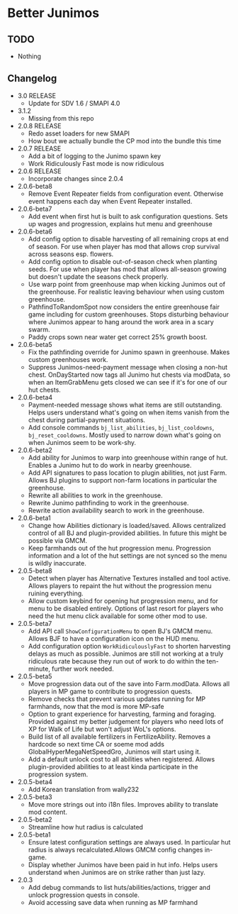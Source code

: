 # Better Junimos

## TODO

* Nothing

## Changelog
* 3.0 RELEASE
  * Update for SDV 1.6 / SMAPI 4.0
* 3.1.2
  * Missing from this repo
* 2.0.8 RELEASE
  * Redo asset loaders for new SMAPI
  * How bout we actually bundle the CP mod into the bundle this time
* 2.0.7 RELEASE
  * Add a bit of logging to the Junimo spawn key
  * Work Ridiculously Fast mode is now ridiculous
* 2.0.6 RELEASE
  * Incorporate changes since 2.0.4 
* 2.0.6-beta8
  * Remove Event Repeater fields from configuration event. Otherwise event happens each day when Event Repeater installed.
* 2.0.6-beta7
  * Add event when first hut is built to ask configuration questions. Sets up wages and progression, explains hut menu and greenhouse
* 2.0.6-beta6
    * Add config option to disable harvesting of all remaining crops at end of season. For use when player has mod that allows crop survival across seasons esp. flowers.
    * Add config option to disable out-of-season check when planting seeds. For use when player has mod that allows all-season growing but doesn't update the seasons check properly.
    * Use warp point from greenhouse map when kicking Junimos out of the greenhouse. For realistic leaving behaviour when using custom greenhouse.
    * PathfindToRandomSpot now considers the entire greenhouse fair game including for custom greenhouses. Stops disturbing behaviour where Junimos appear to hang around the work area in a scary swarm.
    * Paddy crops sown near water get correct 25% growth boost.
* 2.0.6-beta5
    * Fix the pathfinding override for Junimo spawn in greenhouse. Makes custom greenhouses work.
    * Suppress Junimos-need-payment message when closing a non-hut chest. OnDayStarted now tags all Junimo hut chests via modData, so when an ItemGrabMenu gets closed we can see if it's for one of our hut chests.
* 2.0.6-beta4
   * Payment-needed message shows what items are still outstanding. Helps users understand what's going on when items vanish from the chest during partial-payment situations.
    * Add console commands `bj_list_abilities`, `bj_list_cooldowns`, `bj_reset_cooldowns`. Mostly used to narrow down what's going on when Junimos seem to be work-shy.
* 2.0.6-beta2
  * Add ability for Junimos to warp into greenhouse within range of hut. Enables a Junimo hut to do work in nearby greenhouse.
  * Add API signatures to pass location to plugin abilities, not just Farm. Allows BJ plugins to support non-farm locations in particular the greenhouse.
  * Rewrite all abilities to work in the greenhouse.
  * Rewrite Junimo pathfinding to work in the greenhouse.
  * Rewrite action availability search to work in the greenhouse.
* 2.0.6-beta1
    * Change how Abilities dictionary is loaded/saved. Allows centralized control of all BJ and plugin-provided abilities. In future this might be possible via GMCM.
    * Keep farmhands out of the hut progression menu. Progression information and a lot of the hut settings are not synced so the menu is wildly inaccurate.
* 2.0.5-beta8
  * Detect when player has Alternative Textures installed and tool active. Allows players to repaint the hut without the progression menu ruining everything.
  * Allow custom keybind for opening hut progression menu, and for menu to be disabled entirely. Options of last resort for players who need the hut menu click available for some other mod to use.
* 2.0.5-beta7
  * Add API call `ShowConfigurationMenu` to open BJ's GMCM menu. Allows BJF to have a configuration icon on the HUD menu.
  * Add configuration option `WorkRidiculouslyFast` to shorten harvesting delays as much as possible. Junimos are still not working at a truly ridiculous rate because they run out of work to do within the ten-minute, further work needed.
* 2.0.5-beta5
  * Move progression data out of the save into Farm.modData. Allows all players in MP game to contribute to progression quests.
  * Remove checks that prevent various updates running for MP farmhands, now that the mod is more MP-safe 
  * Option to grant experience for harvesting, farming and foraging. Provided against my better judgement for players who need lots of XP for Walk of Life but won't adjust WoL's options.
  * Build list of all available fertilizers in FertilizeAbility. Removes a hardcode so next time CA or soeme mod adds GlobalHyperMegaNetSpeedGro, Junimos will start using it.
  * Add a default unlock cost to all abilities when registered. Allows plugin-provided abilities to at least kinda participate in the progression system.
* 2.0.5-beta4
  * Add Korean translation from wally232
* 2.0.5-beta3
  * Move more strings out into i18n files. Improves ability to translate mod content.
* 2.0.5-beta2
  * Streamline how hut radius is calculated
* 2.0.5-beta1
  * Ensure latest configuration settings are always used.  In particular hut radius is always recalculated.Allows GMCM config changes in-game.  
  * Display whether Junimos have been paid in hut info. Helps users understand when Junimos are on strike rather than just lazy.
* 2.0.3
  * Add debug commands to list huts/abilities/actions, trigger and unlock progression quests in console.
  * Avoid accessing save data when running as MP farmhand 